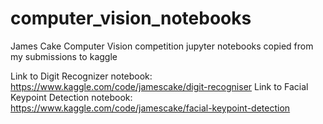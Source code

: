 # computer_vision_notebooks
James Cake Computer Vision competition jupyter notebooks copied from my submissions to kaggle 

Link to Digit Recognizer notebook: https://www.kaggle.com/code/jamescake/digit-recogniser
Link to Facial Keypoint Detection notebook: https://www.kaggle.com/code/jamescake/facial-keypoint-detection
